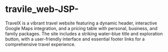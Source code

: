 # travile_web-JSP-
TravelX is a vibrant travel website featuring a dynamic header, interactive Google Maps integration, and a pricing table with personal, business, and family packages. The site includes a striking water-blue title and exploration button, with a user-friendly interface and essential footer links for a comprehensive travel experience.
